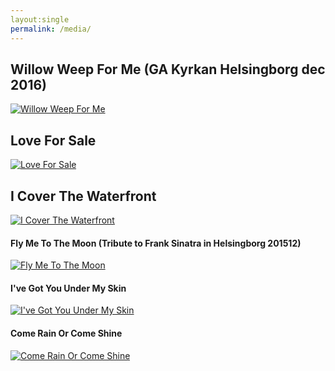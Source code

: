 ```yaml
---
layout:single
permalink: /media/
---
```

## Willow Weep For Me (GA Kyrkan Helsingborg dec 2016)
[![Willow Weep For Me](http://img.youtube.com/vi/JjiIvVANUbA/3.jpg)](https://youtu.be/JjiIvVANUbA "Willow Weep For Me") 


## Love For Sale
[![Love For Sale](http://img.youtube.com/vi/K0wEcOOy5M8/3.jpg)](https://youtu.be/K0wEcOOy5M8 "Love For Sale") 

## I Cover The Waterfront
[![I Cover The Waterfront](http://img.youtube.com/vi/Sh2a1eZThgc/3.jpg)](https://youtu.be/Sh2a1eZThgc "I Cover The Waterfront") 




#### Fly Me To The Moon (Tribute to Frank Sinatra in Helsingborg 201512)
<!--with John Venkiah piano, Kristoffer Rostedt drums and Niklas Uhrberg clarinet/sax -->

[![Fly Me To The Moon](http://img.youtube.com/vi/zcx--mUSjOA/3.jpg)](https://youtu.be/zcx--mUSjOA "Fly Me To The Moon") 


#### I've Got You Under My Skin
[![I've Got You Under My Skin](http://img.youtube.com/vi/ViZsfDUgHsc/1.jpg)](https://youtu.be/ViZsfDUgHsc "I've Got You Under My Skin") 

#### Come Rain Or Come Shine
[![Come Rain Or Come Shine](http://img.youtube.com/vi/07MYVEop3Mo/1.jpg)](https://youtu.be/07MYVEop3Mo "Come Rain Or Come Shine") 

